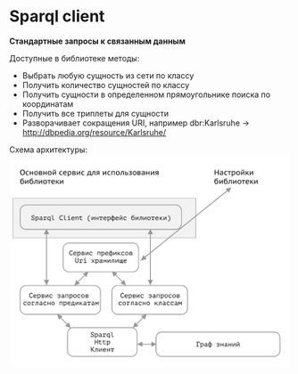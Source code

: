 # Sparql client
**Стандартные запросы к связанным данным**

Доступные в библиотеке методы:
- Выбрать любую сущность из сети по классу
- Получить количество сущностей по классу
- Получить сущности в определенном прямоугольнике поиска по координатам
- Получить все триплеты для сущности
- Разворачивает сокращения URI, например dbr:Karlsruhe -> http://dbpedia.org/resource/Karlsruhe/

Схема архитектуры:
![Architecture](Architecture.png)
